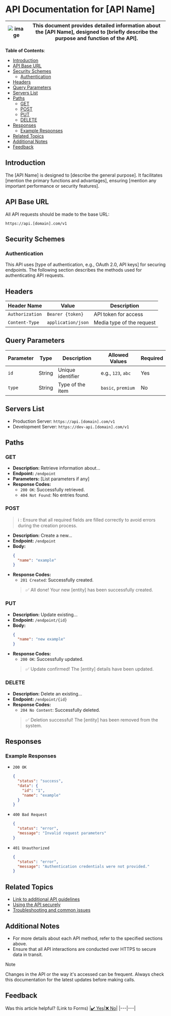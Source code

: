 # API Documentation for [API Name]


|    ![image](https://github.com/AntonyWilliam/doc_sample2/assets/54343267/9b5e8bc2-7a43-4451-9c69-a360e48c5a3a)     |      This document provides detailed information about the [API Name], designed to [briefly describe the purpose and function of the API].        |
|------------------|----------------------------|


**Table of Contents**:

- [Introduction](#introduction)
- [API Base URL](#api-base-url)
- [Security Schemes](#security-schemes)
  - [Authentication](#authentication)
- [Headers](#headers)
- [Query Parameters](#query-parameters)
- [Servers List](#servers-list)
- [Paths](#paths)
  - [GET](#get)
  - [POST](#post)
  - [PUT](#put)
  - [DELETE](#delete)
- [Responses](#responses)
  - [Example Responses](#example-responses)
- [Related Topics](#related-topics)
- [Additional Notes](#additional-notes)
- [Feedback](#feedback)

## Introduction

The [API Name] is designed to [describe the general purpose]. It facilitates [mention the primary functions and advantages], ensuring [mention any important performance or security features].

## API Base URL

All API requests should be made to the base URL:
```
https://api.[domain].com/v1
```

## Security Schemes

### Authentication

This API uses [type of authentication, e.g., OAuth 2.0, API keys] for securing endpoints. The following section describes the methods used for authenticating API requests.

## Headers

| Header Name      | Value              | Description                |
|------------------|--------------------|----------------------------|
| `Authorization`  | `Bearer {token}`   | API token for access       |
| `Content-Type`   | `application/json` | Media type of the request  |

## Query Parameters

| Parameter | Type   | Description       | Allowed Values          | Required |
|-----------|--------|-------------------|-------------------------|----------|
| `id`      | String | Unique identifier | e.g., `123`, `abc`      | Yes      |
| `type`    | String | Type of the item  | `basic`, `premium`      | No       |

## Servers List

- Production Server: `https://api.[domain].com/v1`
- Development Server: `https://dev-api.[domain].com/v1`

## Paths

### GET

- **Description:** Retrieve information about...
- **Endpoint:** `/endpoint`
- **Parameters:** [List parameters if any]
- **Response Codes:** 
  - `200 OK`: Successfully retrieved.
  - `404 Not Found`: No entries found.

### POST

> :information_source:
> : Ensure that all required fields are filled correctly to avoid errors during the creation process.

- **Description:** Create a new...
- **Endpoint:** `/endpoint`
- **Body:** 
  ```json
  {
    "name": "example"
  }
  ```
- **Response Codes:** 
  - `201 Created`: Successfully created.
  > :white_check_mark: All done! Your new [entity] has been successfully created.

### PUT

- **Description:** Update existing...
- **Endpoint:** `/endpoint/{id}`
- **Body:** 
  ```json
  {
    "name": "new example"
  }
  ```
- **Response Codes:** 
  - `200 OK`: Successfully updated.
  > :white_check_mark: Update confirmed! The [entity] details have been updated.

### DELETE

- **Description:** Delete an existing...
- **Endpoint:** `/endpoint/{id}`
- **Response Codes:** 
  - `204 No Content`: Successfully deleted.
  > :white_check_mark: Deletion successful! The [entity] has been removed from the system.

## Responses

### Example Responses

- `200 OK`
  ```json
  {
    "status": "success",
    "data": {
      "id": "1",
      "name": "example"
    }
  }
  ```
- `400 Bad Request`
  ```json
  {
    "status": "error",
    "message": "Invalid request parameters"
  }
  ```
- `401 Unauthorized`
  ```json
  {
    "status": "error",
    "message": "Authentication credentials were not provided."
  }
  ```

## Related Topics

- [Link to additional API guidelines](#)
- [Using the API securely](#)
- [Troubleshooting and common issues](#)

## Additional Notes

- For more details about each API method, refer to the specified sections above.
- Ensure that all API interactions are conducted over HTTPS to secure data in transit.

>[!NOTE]
   >
   > Changes in the API or the way it's accessed can be frequent. Always check this documentation for the latest updates before making calls.

## Feedback

Was this article helpful? (Link to Forms)
|[:heavy_check_mark: Yes](teste)|[:x: No](teste)|
|---|---|
